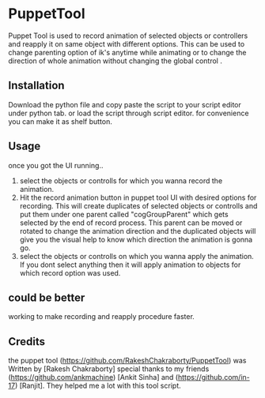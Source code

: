 # PuppetTool
Puppet Tool is used to record animation of selected objects or controllers and reapply it on same object with different options.
This can be used to change parenting option of ik's anytime while animating or to change the direction of whole animation without
changing the global control .

Installation
------------
Download the python file and copy paste the script to your script editor under python tab.
or load the script through script editor.
for convenience you can make it as shelf button. 


Usage
-----
once you got the UI running..
1) select the objects or controlls for which you wanna record the animation.
2) Hit the record animation button in puppet tool UI with desired options for recording.
    This will create duplicates of selected objects or controlls and put them under one parent called "cogGroupParent"
    which gets selected by the end of record process. This parent can be moved or rotated to change the animation direction and the
    duplicated objects will give you the visual help to know which direction the animation is gonna go.
3) select the objects or controlls on which you wanna apply the animation. If you dont select anything then it will apply animation to objects for which 
    record option was used.

could be better
---------------

working to make recording and reapply procedure faster.
    
Credits
-------
the puppet tool (https://github.com/RakeshChakraborty/PuppetTool) was Written by [Rakesh Chakraborty]
special thanks to my friends (https://github.com/ankmachine) [Ankit Sinha] and (https://github.com/in-17) [Ranjit]. They helped me a lot with this tool script.
